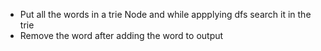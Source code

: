 - Put all the words in a trie Node and while appplying dfs search it in the trie
- Remove the word after adding the word to output